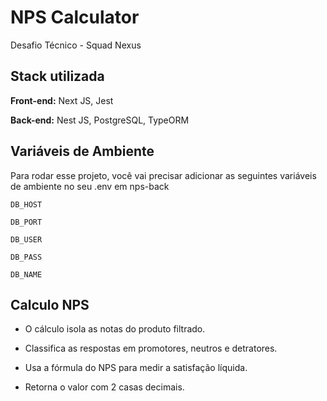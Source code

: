 
# NPS Calculator

Desafio Técnico - Squad Nexus


## Stack utilizada

**Front-end:** Next JS, Jest

**Back-end:** Nest JS, PostgreSQL, TypeORM


## Variáveis de Ambiente

Para rodar esse projeto, você vai precisar adicionar as seguintes variáveis de ambiente no seu .env em nps-back

`DB_HOST`

`DB_PORT`

`DB_USER`

`DB_PASS`

`DB_NAME`


## Calculo NPS

- O cálculo isola as notas do produto filtrado.

- Classifica as respostas em promotores, neutros e detratores.

- Usa a fórmula do NPS para medir a satisfação líquida.

- Retorna o valor com 2 casas decimais.

